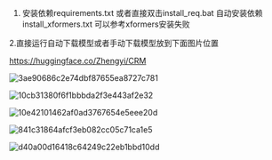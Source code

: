 1. 安装依赖requirements.txt 或者直接双击install_req.bat 自动安装依赖 install_xformers.txt 可以参考xformers安装失败

2.直接运行自动下载模型或者手动下载模型放到下面图片位置

https://huggingface.co/Zhengyi/CRM

![3ae90686c2e74dbf87655ea8727c781](https://github.com/StartHua/Comfyui_CXH_CRM/assets/22284244/61888682-a5c4-4b69-8f44-8e22384485f4)

![10cb31380f6f1bbbda2f3e443af2e32](https://github.com/StartHua/Comfyui_CXH_CRM/assets/22284244/61e53d1d-3c74-4f27-b92f-fd192290e57e)

![10e42101462af0ad3767654e5eee20d](https://github.com/StartHua/Comfyui_CXH_CRM/assets/22284244/9cd7cd32-185b-4798-8dae-5ba7140b829d)

![841c31864afcf3eb082cc05c71ca1e5](https://github.com/StartHua/Comfyui_CXH_CRM/assets/22284244/e70978a7-8bfc-4254-8644-a4b43425a97c)

![d40a00d16418c64249c22eb1bbd10dd](https://github.com/StartHua/Comfyui_CXH_CRM/assets/22284244/0e6e656d-2123-4b3f-9ae1-54c21ea07833)

